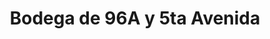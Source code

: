 ---
title: "Bodega de 96A y 5ta Avenida"
url: /la-habana/bodega-de-96a-y-5ta-avenida/
shop: comodidad
---